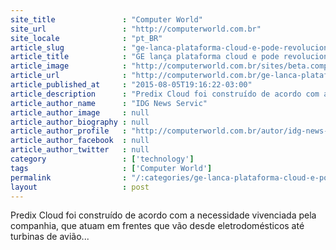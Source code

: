 ```yaml
---
site_title               : "Computer World"
site_url                 : "http://computerworld.com.br"
site_locale              : "pt_BR"
article_slug             : "ge-lanca-plataforma-cloud-e-pode-revolucionar-futuro-da-iot"
article_title            : "GE lança plataforma cloud e pode revolucionar futuro da IoT"
article_image            : "http://computerworld.com.br/sites/beta.computerworld.com.br/files/news_articles/internet_iot.jpg"
article_url              : "http://computerworld.com.br/ge-lanca-plataforma-cloud-e-pode-revolucionar-futuro-da-iot"
article_published_at     : "2015-08-05T19:16:22-03:00"
article_description      : "Predix Cloud foi construído de acordo com a necessidade vivenciada pela companhia, que atuam em frentes que vão desde eletrodomésticos até turbinas de avião..."
article_author_name      : "IDG News Servic"
article_author_image     : null
article_author_biography : null
article_author_profile   : "http://computerworld.com.br/autor/idg-news-service"
article_author_facebook  : null
article_author_twitter   : null
category                 : ['technology']
tags                     : ['Computer World']
permalink                : "/:categories/ge-lanca-plataforma-cloud-e-pode-revolucionar-futuro-da-iot/"
layout                   : post
---
```


Predix Cloud foi construído de acordo com a necessidade vivenciada pela companhia, que atuam em frentes que vão desde eletrodomésticos até turbinas de avião...
